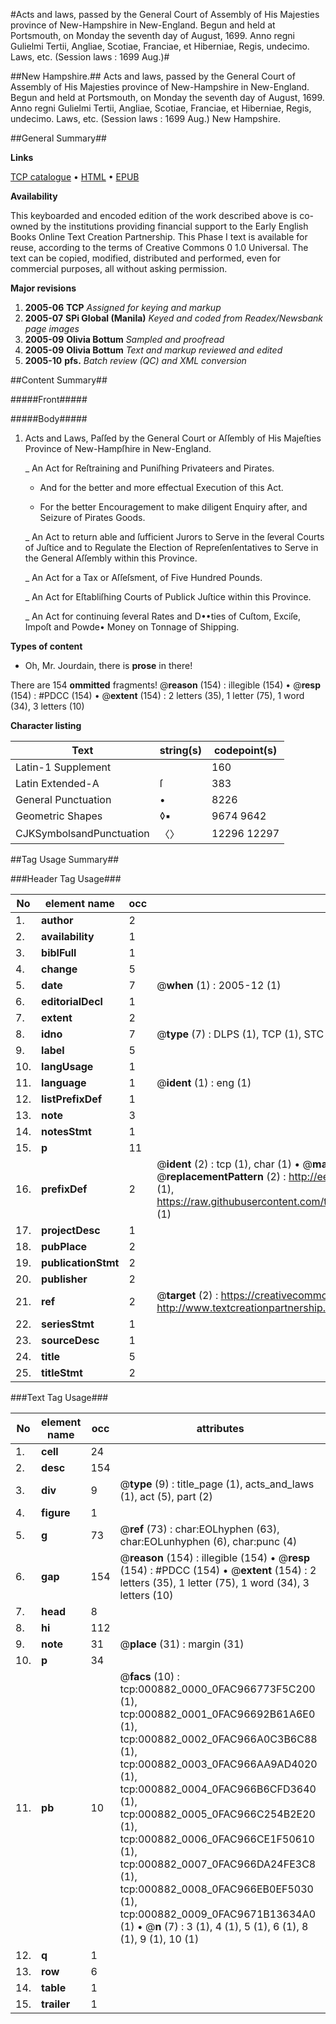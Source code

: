 #Acts and laws, passed by the General Court of Assembly of His Majesties province of New-Hampshire in New-England. Begun and held at Portsmouth, on Monday the seventh day of August, 1699. Anno regni Gulielmi Tertii, Angliae, Scotiae, Franciae, et Hiberniae, Regis, undecimo. Laws, etc. (Session laws : 1699 Aug.)#

##New Hampshire.##
Acts and laws, passed by the General Court of Assembly of His Majesties province of New-Hampshire in New-England. Begun and held at Portsmouth, on Monday the seventh day of August, 1699. Anno regni Gulielmi Tertii, Angliae, Scotiae, Franciae, et Hiberniae, Regis, undecimo.
Laws, etc. (Session laws : 1699 Aug.)
New Hampshire.

##General Summary##

**Links**

[TCP catalogue](http://www.ota.ox.ac.uk/tcp/)  • 
[HTML](http://tei.it.ox.ac.uk/tcp/Texts-HTML/free/N00/N00734.html)  • 
[EPUB](http://tei.it.ox.ac.uk/tcp/Texts-EPUB/free/N00/N00734.epub)

**Availability**

This keyboarded and encoded edition of the
	       work described above is co-owned by the institutions
	       providing financial support to the Early English Books
	       Online Text Creation Partnership. This Phase I text is
	       available for reuse, according to the terms of Creative
	       Commons 0 1.0 Universal. The text can be copied,
	       modified, distributed and performed, even for
	       commercial purposes, all without asking permission.

**Major revisions**

1. __2005-06__ __TCP__ *Assigned for keying and markup*
1. __2005-07__ __SPi Global (Manila)__ *Keyed and coded from Readex/Newsbank page images*
1. __2005-09__ __Olivia Bottum__ *Sampled and proofread*
1. __2005-09__ __Olivia Bottum__ *Text and markup reviewed and edited*
1. __2005-10__ __pfs.__ *Batch review (QC) and XML conversion*

##Content Summary##

#####Front#####

#####Body#####

1. Acts and Laws, Paſſed by the General Court or Aſſembly of His Majeſties Province of New-Hampſhire in New-England.

    _ An Act for Reſtraining and Puniſhing Privateers and Pirates.

      * And for the better and more effectual Execution of this Act.

      * For the better Encouragement to make diligent Enquiry after, and Seizure of Pirates Goods.

    _ An Act to return able and ſufficient Jurors to Serve in the ſeveral Courts of Juſtice and to Regulate the Election of Repreſenſentatives to Serve in the General Aſſembly within this Province.

    _ An Act for a Tax or Aſſeſsment, of Five Hundred Pounds.

    _ An Act for Eſtabliſhing Courts of Publick Juſtice within this Province.

    _ An Act for continuing ſeveral Rates and D••ties of Cuſtom, Exciſe, Impoſt and Powde• Money on Tonnage of Shipping.

**Types of content**

  * Oh, Mr. Jourdain, there is **prose** in there!

There are 154 **ommitted** fragments! 
 @__reason__ (154) : illegible (154)  •  @__resp__ (154) : #PDCC (154)  •  @__extent__ (154) : 2 letters (35), 1 letter (75), 1 word (34), 3 letters (10)

**Character listing**


|Text|string(s)|codepoint(s)|
|---|---|---|
|Latin-1 Supplement| |160|
|Latin Extended-A|ſ|383|
|General Punctuation|•|8226|
|Geometric Shapes|◊▪|9674 9642|
|CJKSymbolsandPunctuation|〈〉|12296 12297|

##Tag Usage Summary##

###Header Tag Usage###

|No|element name|occ|attributes|
|---|---|---|---|
|1.|__author__|2||
|2.|__availability__|1||
|3.|__biblFull__|1||
|4.|__change__|5||
|5.|__date__|7| @__when__ (1) : 2005-12 (1)|
|6.|__editorialDecl__|1||
|7.|__extent__|2||
|8.|__idno__|7| @__type__ (7) : DLPS (1), TCP (1), STC (2), NOTIS (1), IMAGE-SET (1), EVANS-CITATION (1)|
|9.|__label__|5||
|10.|__langUsage__|1||
|11.|__language__|1| @__ident__ (1) : eng (1)|
|12.|__listPrefixDef__|1||
|13.|__note__|3||
|14.|__notesStmt__|1||
|15.|__p__|11||
|16.|__prefixDef__|2| @__ident__ (2) : tcp (1), char (1)  •  @__matchPattern__ (2) : ([0-9\-]+):([0-9IVX]+) (1), (.+) (1)  •  @__replacementPattern__ (2) : http://eebo.chadwyck.com/downloadtiff?vid=$1&page=$2 (1), https://raw.githubusercontent.com/textcreationpartnership/Texts/master/tcpchars.xml#$1 (1)|
|17.|__projectDesc__|1||
|18.|__pubPlace__|2||
|19.|__publicationStmt__|2||
|20.|__publisher__|2||
|21.|__ref__|2| @__target__ (2) : https://creativecommons.org/publicdomain/zero/1.0/ (1), http://www.textcreationpartnership.org/docs/. (1)|
|22.|__seriesStmt__|1||
|23.|__sourceDesc__|1||
|24.|__title__|5||
|25.|__titleStmt__|2||


###Text Tag Usage###

|No|element name|occ|attributes|
|---|---|---|---|
|1.|__cell__|24||
|2.|__desc__|154||
|3.|__div__|9| @__type__ (9) : title_page (1), acts_and_laws (1), act (5), part (2)|
|4.|__figure__|1||
|5.|__g__|73| @__ref__ (73) : char:EOLhyphen (63), char:EOLunhyphen (6), char:punc (4)|
|6.|__gap__|154| @__reason__ (154) : illegible (154)  •  @__resp__ (154) : #PDCC (154)  •  @__extent__ (154) : 2 letters (35), 1 letter (75), 1 word (34), 3 letters (10)|
|7.|__head__|8||
|8.|__hi__|112||
|9.|__note__|31| @__place__ (31) : margin (31)|
|10.|__p__|34||
|11.|__pb__|10| @__facs__ (10) : tcp:000882_0000_0FAC966773F5C200 (1), tcp:000882_0001_0FAC96692B61A6E0 (1), tcp:000882_0002_0FAC966A0C3B6C88 (1), tcp:000882_0003_0FAC966AA9AD4020 (1), tcp:000882_0004_0FAC966B6CFD3640 (1), tcp:000882_0005_0FAC966C254B2E20 (1), tcp:000882_0006_0FAC966CE1F50610 (1), tcp:000882_0007_0FAC966DA24FE3C8 (1), tcp:000882_0008_0FAC966EB0EF5030 (1), tcp:000882_0009_0FAC9671B13634A0 (1)  •  @__n__ (7) : 3 (1), 4 (1), 5 (1), 6 (1), 8 (1), 9 (1), 10 (1)|
|12.|__q__|1||
|13.|__row__|6||
|14.|__table__|1||
|15.|__trailer__|1||
